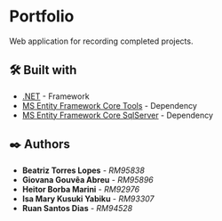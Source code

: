 # Portfolio

Web application for recording completed projects.


## 🛠️ Built with


* [.NET](https://dotnet.microsoft.com/pt-br/download) - Framework
* [MS Entity Framework Core Tools](https://learn.microsoft.com/en-us/ef/core/cli/) - Dependency
* [MS Entity Framework Core SqlServer](https://learn.microsoft.com/pt-br/ef/core/providers/sql-server/?tabs=dotnet-core-cli/) - Dependency


## ✒️ Authors

* **Beatriz Torres Lopes** - *RM95838* 
* **Giovana Gouvêa Abreu** - *RM95896*
* **Heitor Borba Marini** - *RM92976*
* **Isa Mary Kusuki Yabiku** - *RM93307*
* **Ruan Santos Dias** - *RM94528*